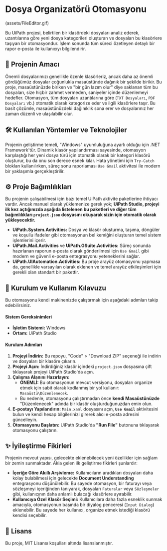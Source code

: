 # Dosya Organizatörü Otomasyonu

(assets/FileEditor.gif)

Bu UiPath projesi, belirtilen bir klasördeki dosyaları analiz ederek, uzantılarına göre yeni dosya kategorileri oluşturan ve dosyaları bu klasörlere taşıyan bir otomasyondur. İşlem sonunda tüm süreci özetleyen detaylı bir rapor e-posta ile kullanıcıyı bilgilendirir.

## 🎯 Projenin Amacı

Önemli dosyalarımızı genellikle özenle klasörleriz, ancak daha az önemli gördüğümüz dosyalar çoğunlukla masaüstünde dağınık bir şekilde birikir. Bu proje, masaüstünüzde biriken ve "bir gün lazım olur" diye saklanan tüm bu dosyaları, size hiçbir zahmet vermeden, saniyeler içinde düzenlemeyi hedefler. Otomasyon, tüm dosyaları uzantılarına göre (`TXT Dosyaları`, `PDF Dosyaları` vb.) otomatik olarak kategorize eder ve ilgili klasörlere taşır. Bu basit çözümle, masaüstünüzdeki dağınıklık sona erer ve dosyalarınız her zaman düzenli ve ulaşılabilir olur.

## 🛠️ Kullanılan Yöntemler ve Teknolojiler

Projenin geliştirme temeli, "Windows" uyumluluğuna ayarlı olduğu için .NET Framework'tür. Dinamik klasör yapılandırması sayesinde, otomasyon karşılaştığı her yeni dosya türü için otomatik olarak bir kategori klasörü oluşturur, bu da onu son derece esnek kılar. Hata yönetimi için `Try-Catch` blokları kullanılırken, süreç sonu raporlaması `Use Gmail` aktivitesi ile modern bir yaklaşımla gerçekleştirilir.

## ⚙️ Proje Bağımlılıkları

Bu projenin çalışabilmesi için bazı temel UiPath aktivite paketlerine ihtiyacı vardır. Ancak manuel olarak yüklemenize gerek yok; **UiPath Studio, projeyi ilk kez açtığınızda aşağıda listelenen bu paketleri ve diğer tüm bağımlılıkları `project.json` dosyasını okuyarak sizin için otomatik olarak yükleyecektir.**

*   **UiPath.System.Activities:** Dosya ve klasör oluşturma, taşıma, döngüler ve koşullu ifadeler gibi otomasyonun bel kemiğini oluşturan temel sistem işlemlerini içerir.
*   **UiPath.Mail.Activities** ve **UiPath.GSuite.Activities:** Süreç sonunda hazırlanan raporun e-posta olarak gönderilmesi için `Use Gmail` gibi modern ve güvenli e-posta entegrasyonu yeteneklerini sağlar.
*   **UiPath.UIAutomation.Activities:** Bu proje arayüz otomasyonu yapmasa da, genellikle varsayılan olarak eklenen ve temel arayüz etkileşimleri için gerekli olan standart bir pakettir.

## 🚀 Kurulum ve Kullanım Kılavuzu

Bu otomasyonu kendi makinenizde çalıştırmak için aşağıdaki adımları takip edebilirsiniz.

#### Sistem Gereksinimleri
*   **İşletim Sistemi:** Windows
*   **Ortam:** UiPath Studio

#### Kurulum Adımları
1.  **Projeyi İndirin:** Bu repoyu, "Code" > "Download ZIP" seçeneği ile indirin ve dosyaları bir klasöre çıkarın.
2.  **Projeyi Açın:** İndirdiğiniz klasör içindeki `project.json` dosyasına çift tıklayarak projeyi UiPath Studio'da açın.
3.  **Çalışma Alanını Hazırlayın:**
    *   **ÖNEMLİ:** Bu otomasyonun mevcut versiyonu, dosyaları organize etmek için sabit olarak kodlanmış bir yol kullanır: `Masaüstü\Düzenlenecek`.
    *   Bu nedenle, otomasyonu çalıştırmadan önce **kendi Masaüstünüzde** "Düzenlenecek" adında bir klasör oluşturduğunuzdan emin olun.
4.  **E-postayı Yapılandırın:** `Main.xaml` dosyasını açın, **`Use Gmail`** aktivitesini bulun ve kendi hesap bilgilerinizi girerek alıcı e-posta adresini güncelleyin.
5.  **Otomasyonu Başlatın:** UiPath Studio'da **"Run File"** butonuna tıklayarak otomasyonu çalıştırın.

## ✨ İyileştirme Fikirleri

Projenin mevcut yapısı, gelecekte eklenebilecek yeni özellikler için sağlam bir zemin sunmaktadır. Akla gelen ilk geliştirme fikirleri şunlardır:

*   **İçeriğe Göre Akıllı Arşivleme:** Kullanıcıların aradıkları dosyaları daha kolay bulabilmesi için gelecekte **Document Understanding** entegrasyonu düşünülebilir. Bu sayede otomasyon, bir faturayı veya sözleşmeyi içeriğinden tanıyarak, dosyaları `Faturalar` veya `Sözleşmeler` gibi, kullanıcının daha anlamlı bulacağı klasörlere ayırabilir.
*   **Kullanıcıya Özel Klasör Seçimi:** Kullanıcılara daha fazla esneklik sunmak amacıyla, otomasyonun başında bir diyalog penceresi (`Input Dialog`) eklenebilir. Bu sayede her kullanıcı, organize etmek istediği klasörü kendisi seçebilir.

## 📄 Lisans

Bu proje, MIT Lisansı koşulları altında lisanslanmıştır.
